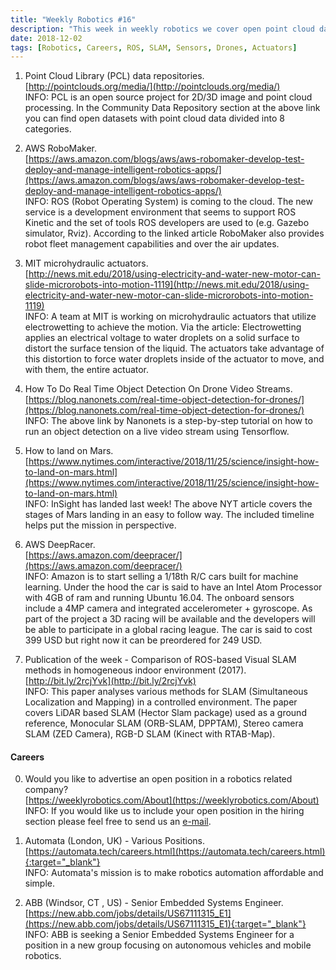 ```yaml
---
title: "Weekly Robotics #16"
description: "This week in weekly robotics we cover open point cloud datasets, landing on Mars, AWS Robotics related offerings and object detection on drone video streams."
date: 2018-12-02
tags: [Robotics, Careers, ROS, SLAM, Sensors, Drones, Actuators]
---
```


1) Point Cloud Library (PCL) data repositories.
<br>[http://pointclouds.org/media/](http://pointclouds.org/media/)<br>
INFO: PCL is an open source project for 2D/3D image and point cloud processing. In the Community Data Repository section at the above link you can find open datasets with point cloud data divided into 8 categories.   

2) AWS RoboMaker.
<br>[https://aws.amazon.com/blogs/aws/aws-robomaker-develop-test-deploy-and-manage-intelligent-robotics-apps/](https://aws.amazon.com/blogs/aws/aws-robomaker-develop-test-deploy-and-manage-intelligent-robotics-apps/)<br>
INFO: ROS (Robot Operating System) is coming to the cloud. The new service is a development environment that seems to support ROS Kinetic and the set of tools ROS developers are used to (e.g. Gazebo simulator, Rviz). According to the linked article RoboMaker also provides robot fleet management capabilities and over the air updates. 

3) MIT microhydraulic actuators.
<br>[http://news.mit.edu/2018/using-electricity-and-water-new-motor-can-slide-microrobots-into-motion-1119](http://news.mit.edu/2018/using-electricity-and-water-new-motor-can-slide-microrobots-into-motion-1119)<br>
INFO: A team at MIT is working on microhydraulic actuators that utilize electrowetting to achieve the motion. Via the article: Electrowetting applies an electrical voltage to water droplets on a solid surface to distort the surface tension of the liquid. The actuators take advantage of this distortion to force water droplets inside of the actuator to move, and with them, the entire actuator. 

4) How To Do Real Time Object Detection On Drone Video Streams.
<br>[https://blog.nanonets.com/real-time-object-detection-for-drones/](https://blog.nanonets.com/real-time-object-detection-for-drones/)<br>
INFO: The above link by Nanonets is a step-by-step tutorial on how to run an object detection on a live video stream using Tensorflow.

5) How to land on Mars.
<br>[https://www.nytimes.com/interactive/2018/11/25/science/insight-how-to-land-on-mars.html](https://www.nytimes.com/interactive/2018/11/25/science/insight-how-to-land-on-mars.html)<br>
INFO: InSight has landed last week! The above NYT article covers the stages of Mars landing in an easy to follow way. The included timeline helps put the mission in perspective.

6) AWS DeepRacer.
<br>[https://aws.amazon.com/deepracer/](https://aws.amazon.com/deepracer/)<br>
INFO: Amazon is to start selling a 1/18th R/C cars built for machine learning. Under the hood the car is said to have an Intel Atom Processor with 4GB of ram and running Ubuntu 16.04. The onboard sensors include a 4MP camera and integrated accelerometer + gyroscope. As part of the project a 3D racing will be available and the developers will be able to participate in a global racing league. The car is said to cost 399 USD but right now it can be preordered for 249 USD. 

7) Publication of the week - Comparison of ROS-based Visual SLAM methods in homogeneous indoor environment (2017).
<br>[http://bit.ly/2rcjYvk](http://bit.ly/2rcjYvk)<br>
INFO: This paper analyses various methods for SLAM (Simultaneous Localization and Mapping) in a controlled environment. The paper covers LiDAR based SLAM (Hector Slam package) used as a ground reference, Monocular SLAM (ORB-SLAM, DPPTAM), Stereo camera SLAM (ZED Camera), RGB-D SLAM (Kinect with RTAB-Map).


#### Careers

0) Would you like to advertise an open position in a robotics related company?
<br>[https://weeklyrobotics.com/About](https://weeklyrobotics.com/About)<br>
INFO: If you would like us to include your open position in the hiring section please feel free to send us an [e-mail](mailto:careers@weeklyrobotics.com).

1) Automata (London, UK) - Various Positions.
<br>[https://automata.tech/careers.html](https://automata.tech/careers.html){:target="_blank"}<br>
INFO: Automata's mission is to make robotics automation affordable and simple.

2) ABB (Windsor, CT , US) - Senior Embedded Systems Engineer.
<br>[https://new.abb.com/jobs/details/US67111315_E1](https://new.abb.com/jobs/details/US67111315_E1){:target="_blank"}<br>
INFO: ABB is seeking a Senior Embedded Systems Engineer for a position in a new group focusing on autonomous vehicles and mobile robotics.
